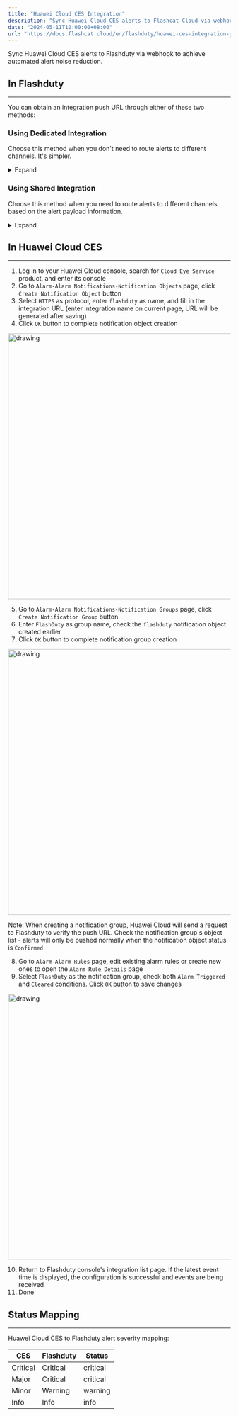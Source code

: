 ```yaml
---
title: "Huawei Cloud CES Integration"
description: "Sync Huawei Cloud CES alerts to Flashcat Cloud via webhook to achieve automated alert noise reduction"
date: "2024-05-11T10:00:00+08:00"
url: "https://docs.flashcat.cloud/en/flashduty/huawei-ces-integration-guide"
---
```


Sync Huawei Cloud CES alerts to Flashduty via webhook to achieve automated alert noise reduction.

## In Flashduty
---
You can obtain an integration push URL through either of these two methods:

### Using Dedicated Integration

Choose this method when you don't need to route alerts to different channels. It's simpler.

<details>
  <summary>Expand</summary>
  
  1. Go to the Flashduty console, select **Channel**, and enter a channel's details page
  2. Select the **Integrations** tab, click **Add Integration** to enter the integration page
  3. Choose **Huawei Cloud CES** integration and click **Save** to generate a card
  4. Click the generated card to view the **push URL**, copy it for later use, and you're done
  
</details>

### Using Shared Integration

Choose this method when you need to route alerts to different channels based on the alert payload information.

<details>
  <summary>Expand</summary>
  
  1. Go to the Flashduty console, select **Integration Center=>Alerts** to enter the integration selection page
  2. Select **Huawei Cloud CES** integration:
        - **Integration Name**: Define a name for this integration
  3. Click **Save** and copy the newly generated **push URL** for later use
  4. Click **Create Route** to configure routing rules for the integration. You can match different alerts to different channels based on conditions, or set a default channel as a fallback, and adjust as needed later
  5. Done
    
</details>

## In Huawei Cloud CES
---
<div class="md-block">

1. Log in to your Huawei Cloud console, search for `Cloud Eye Service` product, and enter its console
2. Go to `Alarm-Alarm Notifications-Notification Objects` page, click `Create Notification Object` button
3. Select `HTTPS` as protocol, enter `flashduty` as name, and fill in the integration URL (enter integration name on current page, URL will be generated after saving)
4. Click `OK` button to complete notification object creation

<img alt="drawing" width="600" src="https://download.flashcat.cloud/huawei-ces-create-notify-obj.png" />

5. Go to `Alarm-Alarm Notifications-Notification Groups` page, click `Create Notification Group` button
6. Enter `FlashDuty` as group name, check the `flashduty` notification object created earlier
7. Click `OK` button to complete notification group creation

<img alt="drawing" width="600" src="https://download.flashcat.cloud/huawei-ces-create-notify-group.png" />

Note: When creating a notification group, Huawei Cloud will send a request to Flashduty to verify the push URL. Check the notification group's object list - alerts will only be pushed normally when the notification object status is `Confirmed`

8. Go to `Alarm-Alarm Rules` page, edit existing alarm rules or create new ones to open the `Alarm Rule Details` page
9. Select `FlashDuty` as the notification group, check both `Alarm Triggered` and `Cleared` conditions. Click `OK` button to save changes

<img alt="drawing" width="600" src="https://download.flashcat.cloud/huawei-ces-create-alarm.png" />

10. Return to Flashduty console's integration list page. If the latest event time is displayed, the configuration is successful and events are being received
11. Done

</div>

## Status Mapping
---
<div class="md-block">

Huawei Cloud CES to Flashduty alert severity mapping:

| CES      | Flashduty | Status   |
| -------- | --------- | -------- |
| Critical | Critical  | critical |
| Major    | Critical  | critical |
| Minor    | Warning   | warning  |
| Info     | Info      | info     |

</div>
